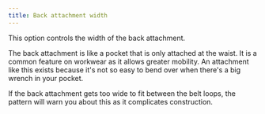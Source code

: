 ```yaml
---
title: Back attachment width
---
```


This option controls the width of the back attachment.

The back attachment is like a pocket that is only attached at the waist. It is a common feature on workwear as it allows greater mobility.
An attachment like this exists because it's not so easy to bend over when there's a big wrench in your pocket.

If the back attachment gets too wide to fit between the belt loops, the pattern will warn you about this as it complicates construction.
